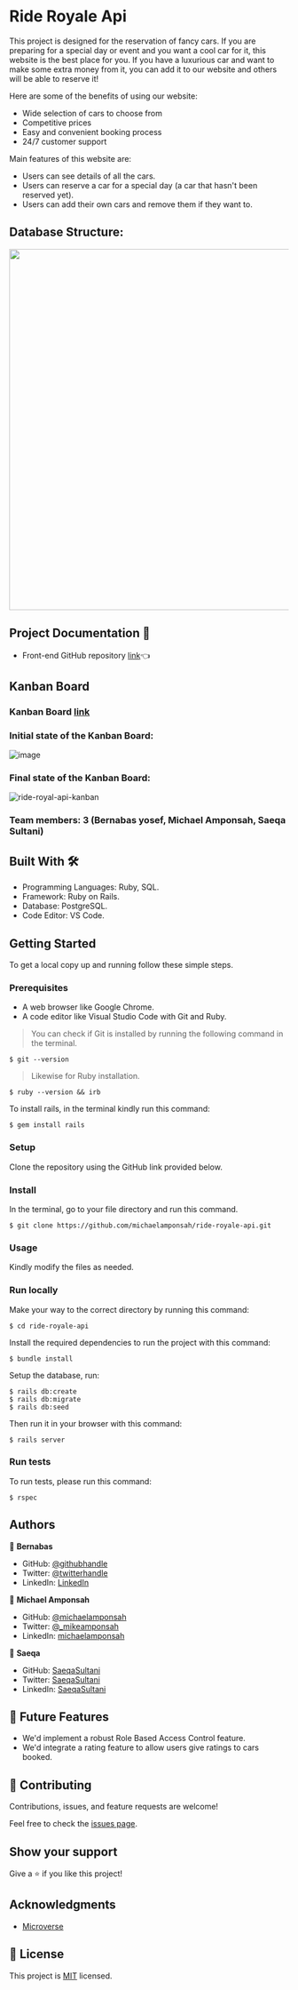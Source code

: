 # Ride Royale Api


This project is designed for the reservation of fancy cars. If you are preparing for a special day or event and you want a cool car for it, this website is the best place for you. If you have a luxurious car and want to make some extra money from it, you can add it to our website and others will be able to reserve it!

Here are some of the benefits of using our website:

- Wide selection of cars to choose from
- Competitive prices
- Easy and convenient booking process
- 24/7 customer support 

Main features of this website are:
 - Users can see details of all the cars.
 - Users can reserve a car for a special day (a car that hasn't been reserved yet).
 - Users can add their own cars and remove them if they want to.

## Database Structure:
<img src="https://github.com/michaelamponsah/ride-royale-api/assets/104406349/2a27b61f-3c39-472c-bf94-c5b26a5794b8" width="650">

## Project Documentation 📄

- Front-end GitHub repository [link](https://github.com/bernabasy/ride-royale-front-end)👈

## Kanban Board

### Kanban Board [link](https://github.com/users/michaelamponsah/projects/4/views/1)

### Initial state of the Kanban Board:
![image](https://github.com/bernabasy/Ride-Royale-front-end/assets/104406349/7c7b94fd-3fd0-48df-a4c7-432f6879072a)

### Final state of the Kanban Board:
![ride-royal-api-kanban](https://github.com/michaelamponsah/ride-royale-api/assets/42746317/b986b83e-9b75-4cfd-af32-69e550a49e7c)

### Team members: 3 (Bernabas yosef, Michael Amponsah, Saeqa Sultani)
 
## Built With 🛠️

 - Programming Languages: Ruby, SQL.
 - Framework: Ruby on Rails.
 - Database: PostgreSQL.
 - Code Editor: VS Code.
 
## Getting Started
 
To get a local copy up and running follow these simple steps.

### Prerequisites

- A web browser like Google Chrome.
- A code editor like Visual Studio Code with Git and Ruby.

> You can check if Git is installed by running the following command in the terminal.
```
$ git --version
```
> Likewise for Ruby installation.
```
$ ruby --version && irb
```
To install rails, in the terminal kindly run this command:

```
$ gem install rails
```

### Setup

Clone the repository using the GitHub link provided below.

### Install

In the terminal, go to your file directory and run this command.
```
$ git clone https://github.com/michaelamponsah/ride-royale-api.git
```
### Usage

Kindly modify the files as needed.

### Run locally

Make your way to the correct directory by running this command:

```
$ cd ride-royale-api
```

Install the required dependencies to run the project with this command:
```
$ bundle install
```

Setup the database, run:
```
$ rails db:create
$ rails db:migrate
$ rails db:seed
```

Then run it in your browser with this command:

```
$ rails server
```

### Run tests

To run tests, please run this command:
```
$ rspec
```
## Authors

👤 **Bernabas**

- GitHub: [@githubhandle](https://github.com/bernabasy)
- Twitter: [@twitterhandle](https://twitter.com/@bernabasjosef)
- LinkedIn: [LinkedIn](https://www.linkedin.com/in/bernabas-yosef)

👤 **Michael Amponsah**

- GitHub: [@michaelamponsah](https://github.com/michaelamponsah)
- Twitter: [@_mikeamponsah](https://twitter.com/_mikeamponsah)
- LinkedIn: [michaelamponsah](https://linkedin.com/in/mikeamponsah)

👤 **Saeqa**

- GitHub: [SaeqaSultani](https://github.com/SaeqaSultani)
- Twitter: [SaeqaSultani](https://twitter.com/SaeqaSultani)
- LinkedIn: [SaeqaSultani](https://www.linkedin.com/in/saeqa-sultani)

## 🚀 Future Features
 - We'd implement a robust Role Based Access Control feature.
 - We'd integrate a rating feature to allow users give ratings to cars booked.

## 🤝 Contributing

Contributions, issues, and feature requests are welcome!

Feel free to check the [issues page](../../issues/).

## Show your support

Give a ⭐️ if you like this project!

## Acknowledgments
- [Microverse](https://www.microverse.org/)

## 📝 License
This project is [MIT](./LICENSE) licensed.
